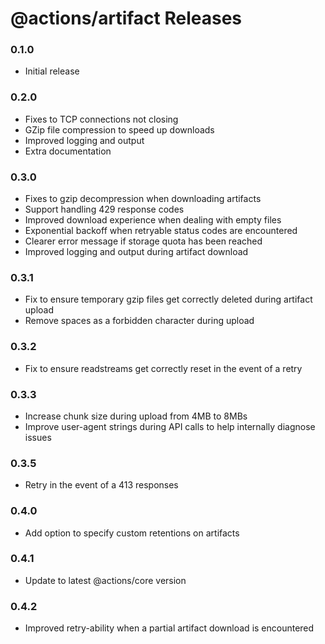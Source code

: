 # @actions/artifact Releases

### 0.1.0

- Initial release

### 0.2.0

- Fixes to TCP connections not closing
- GZip file compression to speed up downloads
- Improved logging and output
- Extra documentation

### 0.3.0

- Fixes to gzip decompression when downloading artifacts
- Support handling 429 response codes
- Improved download experience when dealing with empty files
- Exponential backoff when retryable status codes are encountered
- Clearer error message if storage quota has been reached
- Improved logging and output during artifact download

### 0.3.1

- Fix to ensure temporary gzip files get correctly deleted during artifact upload
- Remove spaces as a forbidden character during upload

### 0.3.2

- Fix to ensure readstreams get correctly reset in the event of a retry

### 0.3.3

- Increase chunk size during upload from 4MB to 8MBs
- Improve user-agent strings during API calls to help internally diagnose issues

### 0.3.5

- Retry in the event of a 413 responses

### 0.4.0

- Add option to specify custom retentions on artifacts

### 0.4.1

- Update to latest @actions/core version

### 0.4.2

- Improved retry-ability when a partial artifact download is encountered

